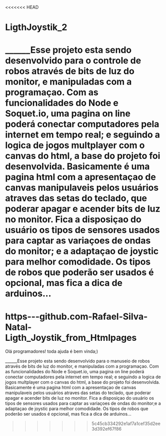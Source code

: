 <<<<<<< HEAD
# LigthJoystik_2

______Esse projeto esta sendo desenvolvido para o controle de robos através de bits de luz do monitor, e manipuladas com a programaçao. Com as funcionalidades do Node e Soquet.io, uma pagina on line poderá conectar computadores pela internet em tempo real; e seguindo a logica de jogos multplayer com o canvas do html, a base do projeto foi desenvolvida. Basicamente é uma pagina html com a apresentaçao de canvas manipulaveis pelos usuários atraves das setas do teclado, que poderar apagar e acender bits de luz no monitor. Fica a disposiçao do usuário os tipos de sensores usados para captar as variaçoes de ondas do monitor; e a adaptaçao de joystic para melhor comodidade. Os tipos de robos que poderão ser usados é opcional, mas fica a dica de arduinos...
=======
# https---github.com-Rafael-Silva-Natal-Ligth_Joystik_from_Htmlpages

   Olá programadores! toda ajuda é bem vinda;) 

 ______Esse projeto esta sendo desenvolvido para o manuseio de robos através de bits de luz do monitor, e manipuladas com a programaçao. Com as funcionalidades do Node e Soquet.io, uma pagina on line poderá conectar computadores pela internet em tempo real; e seguindo a logica de jogos multplayer com o canvas do html, a base do projeto foi desenvolvida. Basicamente é uma pagina html com a apresentaçao de canvas manipulaveis pelos usuários atraves das setas do teclado, que poderar apagar e acender bits de luz no monitor. Fica a disposiçao do usuário os tipos de sensores usados para captar as variaçoes de ondas do monitor;e a adaptaçao de joystic para melhor comodidade. Os tipos de robos que poderão ser usados é opcional, mas fica a dica de arduinos...

>>>>>>> 5c45cb334292e1af7a1cef35d2ee3d392ef67f86
